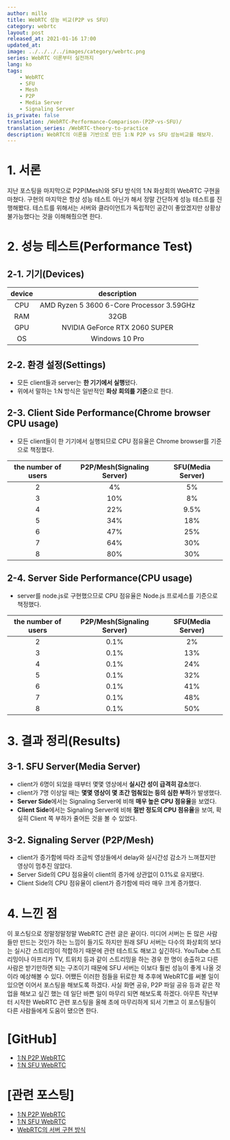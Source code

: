```yaml
---
author: millo
title: WebRTC 성능 비교(P2P vs SFU)
category: webrtc
layout: post
released_at: 2021-01-16 17:00
updated_at:
image: ../../../../images/category/webrtc.png
series: WebRTC 이론부터 실전까지
lang: ko
tags:
    - WebRTC
    - SFU
    - Mesh
    - P2P
    - Media Server
    - Signaling Server
is_private: false
translation: /WebRTC-Performance-Comparison-(P2P-vs-SFU)/
translation_series: /WebRTC-theory-to-practice
description: WebRTC의 이론을 기반으로 만든 1:N P2P vs SFU 성능비교를 해보자.
---
```


# 1. 서론

지난 포스팅을 마지막으로 P2P(Mesh)와 SFU 방식의 1:N 화상회의 WebRTC 구현을 마쳤다. 구현의 마지막은 항상 성능 테스트 아닌가 해서 정말 간단하게 성능 테스트를 진행해봤다. 테스트를 위해서는 서버와 클라이언트가 독립적인 공간이 좋았겠지만 상황상 불가능했다는 것을 이해해줬으면 한다.

# 2. 성능 테스트(Performance Test)

## 2-1. 기기(Devices)

| device |                description                |
| :----: | :---------------------------------------: |
|  CPU   | AMD Ryzen 5 3600 6-Core Processor 3.59GHz |
|  RAM   |                   32GB                    |
|  GPU   |       NVIDIA GeForce RTX 2060 SUPER       |
|   OS   |              Windows 10 Pro               |

## 2-2. 환경 설정(Settings)

-   모든 client들과 server는 **한 기기에서 실행**됐다.
-   위에서 말하는 1:N 방식은 일반적인 **화상 회의를 기준**으로 한다.

## 2-3. Client Side Performance(Chrome browser CPU usage)

-   모든 client들이 한 기기에서 실행되므로 CPU 점유율은 Chrome browser를 기준으로 책정했다.

| the number of users | P2P/Mesh(Signaling Server) | SFU(Media Server) |
| :-----------------: | :------------------------: | :---------------: |
|          2          |             4%             |        5%         |
|          3          |            10%             |        8%         |
|          4          |            22%             |       9.5%        |
|          5          |            34%             |        18%        |
|          6          |            47%             |        25%        |
|          7          |            64%             |        30%        |
|          8          |            80%             |        30%        |

## 2-4. Server Side Performance(CPU usage)

-   server를 node.js로 구현했으므로 CPU 점유율은 Node.js 프로세스를 기준으로 책정했다.

| the number of users | P2P/Mesh(Signaling Server) | SFU(Media Server) |
| :-----------------: | :------------------------: | :---------------: |
|          2          |            0.1%            |        2%         |
|          3          |            0.1%            |        13%        |
|          4          |            0.1%            |        24%        |
|          5          |            0.1%            |        32%        |
|          6          |            0.1%            |        41%        |
|          7          |            0.1%            |        48%        |
|          8          |            0.1%            |        50%        |

# 3. 결과 정리(Results)

## 3-1. SFU Server(Media Server)

-   client가 6명이 되었을 때부터 몇몇 영상에서 **실시간 성이 급격히 감소**했다.
-   client가 7명 이상일 때는 **몇몇 영상이 몇 초간 멈춰있는 등의 심한 부하**가 발생했다.
-   **Server Side**에서는 Signaling Server에 비해 **매우 높은 CPU 점유율**을 보였다.
-   **Client Side**에서는 Signaling Server에 비해 **절반 정도의 CPU 점유율**을 보여, 확실히 Client 쪽 부하가 줄어든 것을 볼 수 있었다.

## 3-2. Signaling Server (P2P/Mesh)

-   client가 증가함에 따라 조금씩 영상들에서 delay와 실시간성 감소가 느껴졌지만 영상이 멈추진 않았다.
-   Server Side의 CPU 점유율이 client의 증가에 상관없이 0.1%로 유지됐다.
-   Client Side의 CPU 점유율이 client가 증가함에 따라 매우 크게 증가했다.

# 4. 느낀 점

이 포스팅으로 정말정말정말 WebRTC 관련 글은 끝이다. 미디어 서버는 돈 많은 사람들만 만드는 것인가 하는 느낌이 들기도 하지만 원래 SFU 서버는 다수의 화상회의 보다는 실시간 스트리밍이 적합하기 때문에 관련 테스트도 해보고 싶긴하다. YouTube 스트리밍이나 아프리카 TV, 트위치 등과 같이 스트리밍을 하는 경우 한 명이 송출하고 다른 사람은 받기만하면 되는 구조이기 때문에 SFU 서버는 이보다 훨씬 성능이 좋게 나올 것이라 예상해볼 수 있다. 어쨌든 이러한 점들을 뒤로한 채 추후에 WebRTC를 써볼 일이 있으면 이어서 포스팅을 해보도록 하겠다. 사실 화면 공유, P2P 파일 공유 등과 같은 작업을 해보고 싶긴 했는 데 일단 바쁜 일이 마무리 되면 해보도록 하겠다. 아무튼 작년부터 시작한 WebRTC 관련 포스팅을 올해 초에 마무리하게 되서 기쁘고 이 포스팅들이 다른 사람들에게 도움이 됐으면 한다.

# [GitHub]

-   [1:N P2P WebRTC](https://github.com/millo-L/Typescript-ReactJS-WebRTC-1-N-P2P)
-   [1:N SFU WebRTC](https://github.com/millo-L/Typescript-ReactJS-WebRTC-1-N-SFU)

# [관련 포스팅]

-   [1:N P2P WebRTC](https://millo-l.github.io/WebRTC-%EA%B5%AC%ED%98%84%ED%95%98%EA%B8%B0-1-N-P2P/)
-   [1:N SFU WebRTC](https://millo-l.github.io/WebRTC-%EA%B5%AC%ED%98%84%ED%95%98%EA%B8%B0-1-N-SFU/)
-   [WebRTC의 서버 구현 방식](<https://millo-l.github.io/WebRTC-%EA%B5%AC%ED%98%84-%EB%B0%A9%EC%8B%9D(Mesh-SFU-MCU)/>)
